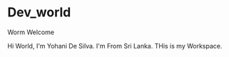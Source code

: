 # Dev_world
Worm Welcome

Hi World,
      I'm Yohani De Silva. I'm From Sri Lanka. THis is my Workspace. 
